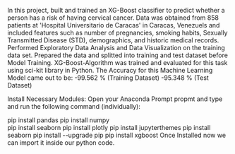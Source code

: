 In this project, built and trained an XG-Boost classifier to predict whether a person has a risk of having cervical cancer. Data was obtained from 858 patients at 'Hospital Universitario de Caracas' in Caracas, Venezuels and included features such as number of pregnancies, smoking habits, Sexually Transmitted Disease (STD), demographics, and historic medical records. Performed Exploratory Data Analysis and Data Visualization on the training data set. Prepared the data and splitted into training and test dataset before Model Training. XG-Boost-Algorithm was trained and evaluated for this task using sci-kit library in Python. The Accuracy for this Machine Learning Model came out to be: -99.562 % (Training Dataset) -95.348 % (Test Dataset)



Install Necessary Modules:
Open your Anaconda Prompt propmt and type and run the following command (individually):

  pip install pandas
  pip install numpy  
  pip install seaborn
  pip install plotly
  pip install jupyterthemes
  pip install seaborn
  pip install --upgrade pip
  pip install xgboost
Once Installed now we can import it inside our python code.
